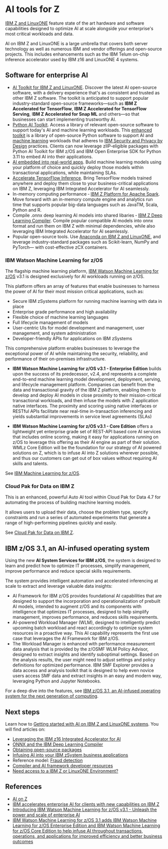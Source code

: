 # AI tools for Z

[IBM Z and LinuxONE](https://www.ibm.com/products/z16) feature state of the art hardware and software capabilities designed to optimize AI at scale alongside your enterprise's most critical workloads and data.

AI on IBM Z and LinuxONE is a large umbrella that covers both server technology as well as numerous IBM and vendor offerings and open-source projects. This includes enhancements such as the IBM Telum on-chip inference accelerator used by IBM z16 and LinuxONE 4 systems.

## Software for enterprise AI

- [AI Toolkit for IBM Z and LinuxONE](https://www.ibm.com/products/ai-toolkit-for-z-and-linuxone). Discover the latest AI open-source software, with a delivery experience that's as consistent and trusted as other IBM Z software. The toolkit is anticipated to support popular industry-standard open-source frameworks—such as **IBM Z Accelerated for TensorFlow**, **IBM Z Accelerated for TensorFlow Serving**, I**BM Z Accelerated for Snap ML** and others—so that businesses can start implementing trustworthy AI.
- [Python AI Toolkit](https://ibm-z-oss-oda.github.io/python_ai_toolkit_zos/). Access a library of relevant open-source software to support today's AI and machine learning workloads. This [enhanced toolkit](https://www.ibm.com/support/z-content-solutions/journey-to-open-data-analytics/) is a library of open-source Python software to support AI and [machine learning](https://www.ibm.com/topics/machine-learning) workloads that adheres to [IBM Security and Privacy by Design](https://www.ibm.com/support/pages/ibm-security-and-privacy-design) practices. Clients can now leverage zIIP-eligible packages with Python AI Toolkit for IBM z/OS and IBM Open Enterprise SDK for Python 3.11 to embed AI into their applications.
- [AI embedded into real-world apps](https://www.ibm.com/products/machine-learning-for-zos). Build machine learning models using your platform of choice and quickly deploy those models within transactional applications, while maintaining SLAs.
- [Accelerate TensorFlow Inference](https://www.ibm.com/blog/accelerating-tensorflow-inference-on-ibm-z16/). Bring TensorFlow models trained anywhere and deploy them close to your business-critical applications on IBM Z, leveraging IBM Integrated Accelerator for AI seamlessly.
- In-memory computing performance &dash; [IBM Z Platform for Apache Spark](https://www.ibm.com/docs/en/zpas/1.1.0?topic=introduction-z-platform-apache-spark). Move forward with an in-memory compute engine and analytics run time that supports popular big-data languages such as JavaTM, Scala, Python and R.
- Compile .onnx deep learning AI models into shared libaries &dash; [IBM Z Deep Learning Compiler](https://community.ibm.com/community/user/ibmz-and-linuxone/blogs/charles-volzka/2023/09/29/410-release-of-ibm-z-deep-learning-compiler). Compile popular compatible AI models into onnx format and run them on IBM Z with minimal dependencies, while also leveraging IBM Integrated Accelerator for AI seamlessly.
- Popular open-source tools. Use [Anaconda on IBM Z and LinuxONE](https://www.ibm.com/downloads/cas/2LQYXQBE), and leverage industry-standard packages such as Scikit-learn, NumPy and PyTorch— with cost-effective zCX containers.

### IBM Watson Machine Learning for z/OS

The flagship machine learning platform, [IBM Watson Machine Learning for z/OS](https://www.ibm.com/products/machine-learning-for-zos) v3.1 is designed exclusively for AI workloads running on z/OS. 

This platform offers an array of features that enable businesses to harness the power of AI for their most mission critical applications, such as:

- Secure IBM zSystems platform for running machine learning with data in place
- Enterprise grade performance and high availability
- Flexible choice of machine learning languages
- Full lifecycle management of models
- User-centric UIs for model development and management, user management, and system administration
- Developer-friendly APIs for applications on IBM zSystems

This comprehensive platform enables businesses to leverage the exceptional power of AI while maintaining the security, reliability, and performance of their on-premises infrastructure. 

- **IBM Watson Machine Learning for z/OS v3.1 - Enterprise Edition** builds upon the success of its predecessor, v2.4, and represents a complete end-to-end machine learning model development, deployment, serving, and lifecycle management platform. Companies can benefit from the data and transactional gravity of the IBM Z platform, enabling them to develop and deploy AI models in close proximity to their mission-critical transactional workloads, and then infuse the models with Z application native interfaces. The proximity and scoring using native interfaces or RESTful APIs facilitate near real-time in-transaction inferencing and yields substantial improvements in service level agreements (SLAs)

- **IBM Watson Machine Learning for z/OS v3.1 - Core Edition** offers a lightweight yet enterprise grade set of REST-API based core AI services that includes online scoring, making it easy for applications running on z/OS to leverage this offering as their AI engine as part of their solution. WMLz Core Edition will be the foundation for our strategy of AI powered solutions on Z, which is to infuse AI into Z solutions wherever possible, and thus our customers can get out of box values without requiring AI skills and talents.

See [IBM Machine Learning for z/OS](https://www.ibm.com/products/machine-learning-for-zos).

### Cloud Pak for Data on IBM Z

This is an enhanced, powerful Auto AI tool within Cloud Pak for Data 4.7 for automating the process of building machine learning models. 

It allows users to upload their data, choose the problem type, specify constraints and run a series of automated experiments that generate a range of high-performing pipelines quickly and easily.

See [Cloud Pak for Data on IBM Z](https://community.ibm.com/community/user/ibmz-and-linuxone/blogs/jasmeet-bhatia/2023/06/27/announcing-ibm-cloud-pak-for-data-47-on-ibm-z-and).

## IBM z/OS 3.1, an AI-infused operating system

Using the new **AI System Services for IBM z/OS**, the system is designed to learn and predict how to optimize IT processes, simplify management, improve performance and reduce special skills requirements.

The system provides intelligent automation and accelerated inferencing at scale to extract and leverage valuable data insights:

- AI Framework for IBM z/OS provides foundational AI capabilities that are designed to support the incorporation and operationalization of prebuilt AI models, intended to augment z/OS and its components with intelligence that optimizes IT processes, designed to help simplify management, improves performance, and reduces skills requirements.
- AI-powered Workload Manager (WLM), designed to intelligently predict upcoming batch workload and react accordingly to optimize system resources in a proactive way. This AI capability represents the first use case that leverages the AI Framework for IBM z/OS.
- The Workload Manager is enhanced with performance measurement data analysis that is provided by the z/OSMF WLM Policy Advisor, designed to extract insights and identify suboptimal settings. Based on the analysis results, the user might need to adjust settings and policy definitions for optimized performance.
IBM SMF Explorer provides a data access and analysis toolkit that is designed to help even novice users access SMF data and extract insights in an easy and modern way, leveraging Python and Jupyter Notebooks.

For a deep dive into the features, see [IBM z/OS 3.1, an AI-infused operating system for the next generation of computing](https://www.ibm.com/docs/en/announcements/zos-31-availability?region=US).

## Next steps

Learn how to [Getting started with AI on IBM Z and LinuxONE systems](https://ibm.github.io/ai-on-z-101/). You will find articles on:

- [Leveraging the IBM z16 Integrated Accelerator for AI](https://ibm.github.io/ai-on-z-101/z16Accel/)
- [ONNX and the IBM Deep Learning Compiler](https://ibm.github.io/ai-on-z-101/onnxdlc/)
- [Obtaining open-source packages](https://ibm.github.io/ai-on-z-101/opensource/)
- [Infusing AI into your IBM zSystem business applications](https://ibm.github.io/ai-on-z-101/infusing/)
- Reference model: [Fraud detection](https://github.com/IBM/ai-on-z-fraud-detection/)
- [Compiler and AI framework developer resources](https://ibm.github.io/ai-on-z-101/codingAIU/)
- [Need access to a IBM Z or LinuxONE Environment?](https://ibm.github.io/ai-on-z-101/resources/)

## References

- [AI on Z](https://www.ibm.com/z/artificial-intelligence)
- [IBM accelerates enterprise AI for clients with new capabilities on IBM Z](https://www.ibm.com/blog/announcement/ibm-accelerates-enterprise-ai-for-clients-with-new-watsonx-capabilities-on-ibm-z/)
- [Introducing IBM Watson Machine Learning for z/OS v3.1 - Unleash the power and scale of enterprise AI](https://community.ibm.com/community/user/ibmz-and-linuxone/blogs/elpida-tzortzatos/2023/06/16/introducing-ibm-watson-machine-learning-for-zos-v3)
- [IBM Watson Machine Learning for z/OS 3.1 adds IBM Watson Machine Learning for z/OS Enterprise Edition and IBM Watson Machine Learning for z/OS Core Edition to help infuse AI throughout transactions, operations, and applications for improved efficiency and better business outcomes](https://www.ibm.com/docs/en/announcements/watson-machine-learning-zos-31?region=US)